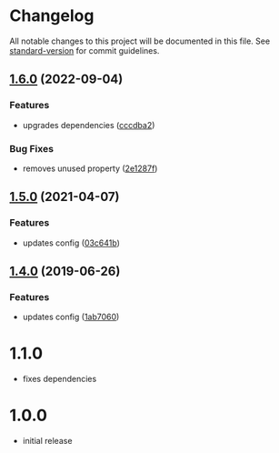 # Changelog

All notable changes to this project will be documented in this file. See [standard-version](https://github.com/conventional-changelog/standard-version) for commit guidelines.

## [1.6.0](https://github.com/alexkcollier/eslint-config-vue/compare/v1.5.0...v1.6.0) (2022-09-04)


### Features

* upgrades dependencies ([cccdba2](https://github.com/alexkcollier/eslint-config-vue/commit/cccdba2f2d2467f70de905c47b80b477a89c086a))


### Bug Fixes

* removes unused property ([2e1287f](https://github.com/alexkcollier/eslint-config-vue/commit/2e1287fd39fee04b7288f71a3ad3cb11556f2b79))

## [1.5.0](https://github.com/alexkcollier/eslint-config-vue/compare/v1.4.0...v1.5.0) (2021-04-07)


### Features

* updates config ([03c641b](https://github.com/alexkcollier/eslint-config-vue/commit/03c641bcbd90fd77f70fae22efc8e318972a88e2))

## [1.4.0](https://github.com/alexkcollier/eslint-config-vue/compare/v1.3.2...v1.4.0) (2019-06-26)


### Features

* updates config ([1ab7060](https://github.com/alexkcollier/eslint-config-vue/commit/1ab7060))



# 1.1.0
- fixes dependencies

# 1.0.0

- initial release
